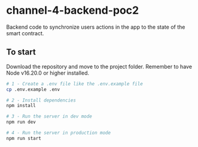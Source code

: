 # channel-4-backend-poc2
Backend code to synchronize users actions in the app to the state of the smart contract.

## To start
Download the repository and move to the project folder. Remember to have Node v16.20.0 or higher installed.

```bash
# 1 - Create a .env file like the .env.example file
cp .env.example .env

# 2 - Install dependencies
npm install

# 3 - Run the server in dev mode
npm run dev

# 4 - Run the server in production mode
npm run start
```


